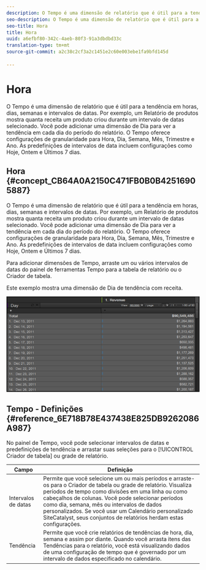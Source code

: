 ```yaml
---
description: O Tempo é uma dimensão de relatório que é útil para a tendência em horas, dias, semanas e intervalos de datas. Por exemplo, um Relatório de produtos mostra quanta receita um produto criou durante um intervalo de datas selecionado. Você pode adicionar uma dimensão de Dia para ver a tendência em cada dia do período do relatório. O Tempo oferece configurações de granularidade para Hora, Dia, Semana, Mês, Trimestre e Ano. As predefinições de intervalos de data incluem configurações como Hoje, Ontem e Últimos 7 dias.
seo-description: O Tempo é uma dimensão de relatório que é útil para a tendência em horas, dias, semanas e intervalos de datas. Por exemplo, um Relatório de produtos mostra quanta receita um produto criou durante um intervalo de datas selecionado. Você pode adicionar uma dimensão de Dia para ver a tendência em cada dia do período do relatório. O Tempo oferece configurações de granularidade para Hora, Dia, Semana, Mês, Trimestre e Ano. As predefinições de intervalos de data incluem configurações como Hoje, Ontem e Últimos 7 dias.
seo-title: Hora
title: Hora
uuid: a6efbf80-342c-4aeb-80f3-91a3dbdbd33c
translation-type: tm+mt
source-git-commit: a2c38c2cf3a2c1451e2c60e003ebe1fa9bfd145d

---
```



# Hora

O Tempo é uma dimensão de relatório que é útil para a tendência em horas, dias, semanas e intervalos de datas. Por exemplo, um Relatório de produtos mostra quanta receita um produto criou durante um intervalo de datas selecionado. Você pode adicionar uma dimensão de Dia para ver a tendência em cada dia do período do relatório. O Tempo oferece configurações de granularidade para Hora, Dia, Semana, Mês, Trimestre e Ano. As predefinições de intervalos de data incluem configurações como Hoje, Ontem e Últimos 7 dias.

## Hora {#concept_CB64A0A2150C471FB0B0B42516905887}

O Tempo é uma dimensão de relatório que é útil para a tendência em horas, dias, semanas e intervalos de datas. Por exemplo, um Relatório de produtos mostra quanta receita um produto criou durante um intervalo de datas selecionado. Você pode adicionar uma dimensão de Dia para ver a tendência em cada dia do período do relatório. O Tempo oferece configurações de granularidade para Hora, Dia, Semana, Mês, Trimestre e Ano. As predefinições de intervalos de data incluem configurações como Hoje, Ontem e Últimos 7 dias.

Para adicionar dimensões de Tempo, arraste um ou vários intervalos de datas do painel de ferramentas Tempo para a tabela de relatório ou o Criador de tabela.

Este exemplo mostra uma dimensão de Dia de tendência com receita.

![](assets/day_dimension.png)

## Tempo - Definições {#reference_6E718B78E437438E825DB9262086A987}

No painel de Tempo, você pode selecionar intervalos de datas e predefinições de tendência e arrastar suas seleções para o [!UICONTROL Criador de tabela] ou grade de relatório.

<!-- 

r_time_panel.xml

 -->

| Campo | Definição |
|--- |--- |
| Intervalos de datas | Permite que você selecione um ou mais períodos e arraste-os para o Criador de tabela ou grade de relatório. Visualiza períodos de tempo como divisões em uma linha ou como cabeçalhos de colunas. Você pode selecionar períodos como dia, semana, mês ou intervalos de dados personalizados. Se você usar um Calendário personalizado SiteCatalyst, seus conjuntos de relatórios herdam estas configurações. |
| Tendência | Permite que você crie relatórios de tendências de hora, dia, semana e assim por diante. Quando você arrasta itens das Tendências para o relatório, você está visualizando dados de uma configuração de tempo que é governado por um intervalo de dados especificado no calendário. |